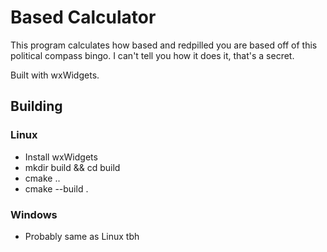 # Based Calculator

This program calculates how based and redpilled you are based off of this political compass bingo.
I can't tell you how it does it, that's a secret.

Built with wxWidgets.

## Building
### Linux
- Install wxWidgets
- mkdir build && cd build
- cmake ..
- cmake --build .
### Windows
- Probably same as Linux tbh
